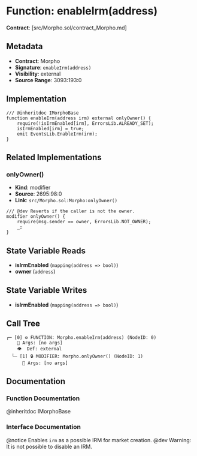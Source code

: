 # Function: enableIrm(address)

**Contract**: [src/Morpho.sol/contract_Morpho.md]

## Metadata

- **Contract**: Morpho
- **Signature**: `enableIrm(address)`
- **Visibility**: external
- **Source Range**: 3093:193:0

## Implementation

```solidity
/// @inheritdoc IMorphoBase
function enableIrm(address irm) external onlyOwner() {
    require(!isIrmEnabled[irm], ErrorsLib.ALREADY_SET);
    isIrmEnabled[irm] = true;
    emit EventsLib.EnableIrm(irm);
}
```

## Related Implementations

### onlyOwner()

- **Kind**: modifier
- **Source**: 2695:98:0
- **Link**: `src/Morpho.sol:Morpho:onlyOwner()`

```solidity
/// @dev Reverts if the caller is not the owner.
modifier onlyOwner() {
    require(msg.sender == owner, ErrorsLib.NOT_OWNER);
    _;
}
```

## State Variable Reads

- **isIrmEnabled** (`mapping(address => bool)`)
- **owner** (`address`)

## State Variable Writes

- **isIrmEnabled** (`mapping(address => bool)`)

## Call Tree

```
┌─ [0] ⚙️ FUNCTION: Morpho.enableIrm(address) (NodeID: 0)
    💬 Args: [no args]
    👁️  Def: external
  └─ [1] 🔒 MODIFIER: Morpho.onlyOwner() (NodeID: 1)
      💬 Args: [no args]
```

## Documentation

### Function Documentation

@inheritdoc IMorphoBase

### Interface Documentation

@notice Enables `irm` as a possible IRM for market creation.
 @dev Warning: It is not possible to disable an IRM.
